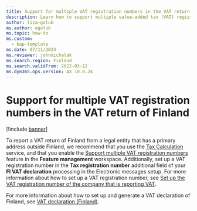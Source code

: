 ```yaml
---
title: Support for multiple VAT registration numbers in the VAT return of Finland
description: Learn how to support multiple value-added tax (VAT) registration numbers in a VAT return of Finland, with information on setting up VAT a declaration of Finland.
author: liza-golub
ms.author: egolub
ms.topic: how-to
ms.custom: 
  - bap-template
ms.date: 07/11/2024
ms.reviewer: johnmichalak
ms.search.region: Finland
ms.search.validFrom: 2022-03-12
ms.dyn365.ops.version: AX 10.0.24
---
```


# Support for multiple VAT registration numbers in the VAT return of Finland

[!include [banner](../../includes/banner.md)]

To report a VAT return of Finland from a legal entity that has a primary address outside Finland, we recommend that you use the [Tax Calculation](../global/global-tax-calcuation-service-overview.md) service, and that you enable the [Support multiple VAT registration numbers](../global/emea-multiple-vat-registration-numbers.md) feature in the **Feature management** workspace. Additionally, set up a VAT registration number in the **Tax registration number** additional field of your **FI VAT declaration** processing in the Electronic messages setup. For more information about how to set up a VAT registration number, see [Set up the VAT registration number of the company that is reporting VAT](emea-fin-vat-declaration.md#vat-id).

For more information about how to set up and generate a VAT declaration of Finland, see [VAT declaration (Finland)](emea-fin-vat-declaration.md).
